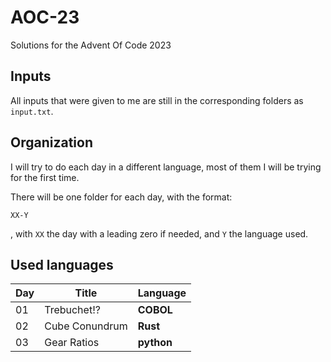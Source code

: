 # AOC-23
Solutions for the Advent Of Code 2023

## Inputs
All inputs that were given to me are still in the corresponding folders as `input.txt`.

## Organization
I will try to do each day in a different language, most of them I will be trying for the first time.

There will be one folder for each day, with the format:

`XX-Y`

, with `XX` the day with a leading zero if needed, and `Y` the language used.

## Used languages 

| Day | Title | Language |
| --- | ----- | -------- |
| 01  | Trebuchet!? | **COBOL** |
| 02  | Cube Conundrum | **Rust** |
| 03  | Gear Ratios | **python** |

